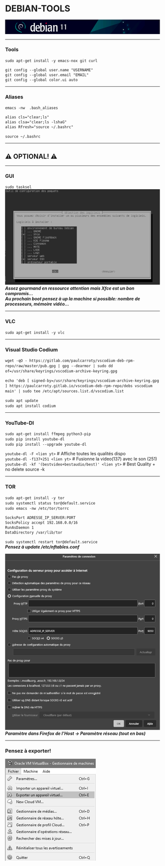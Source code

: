 #   DEBIAN-TOOLS
![screenshot0](IMG/debian-logo.png)  
___

###  Tools
`sudo apt-get install -y emacs-nox git curl`

    git config --global user.name "USERNAME"
    git config --global user.email "EMAIL"
    git config --global color.ui auto
___


###  Aliases
`emacs -nw  .bash_aliases`

    alias cls="clear;ls"
    alias clsa="clear;ls -lshaG"
    alias Rfresh="source ~/.bashrc"
`source ~/.bashrc`
___

##  ⚠ OPTIONAL! ⚠
___
### GUI
`sudo tasksel`  
![screenshot00](IMG/08-debian-tools/00.png)  
***Assez gourmand en ressource attention mais Xfce est un bon compromis...***  
***Au prochain boot pensez à up la machine si possible: nombre de processeurs, mémoire vidéo...***
___

### VLC
`sudo apt-get install -y vlc`  
___

###  Visual Studio Codium
`wget -qO - https://gitlab.com/paulcarroty/vscodium-deb-rpm-repo/raw/master/pub.gpg | gpg --dearmor | sudo dd of=/usr/share/keyrings/vscodium-archive-keyring.gpg`  

`echo 'deb [ signed-by=/usr/share/keyrings/vscodium-archive-keyring.gpg ] https://paulcarroty.gitlab.io/vscodium-deb-rpm-repo/debs vscodium main' | sudo tee /etc/apt/sources.list.d/vscodium.list`  

`sudo apt update`  
`sudo apt install codium`  
___

###  YouTube-Dl
`sudo apt-get install ffmpeg python3-pip`  
`sudo pip install youtube-dl`  
`sudo pip install --upgrade youtube-dl`  

`youtube-dl -F <lien yt>` # Affiche toutes les qualités dispo  
`youtube-dl -f137+251 <lien yt>` # Fusionne la video(137) avec le son (251)  
`youtube-dl -kf '(bestvideo+bestaudio/best)' <lien yt>` # Best Quality + no delete source -k
___

###  TOR
`sudo apt-get install -y tor`  
`sudo systemctl status tor@default.service`  
`sudo emacs -nw /etc/tor/torrc`

    SocksPort ADRESSE_IP_SERVER:PORT
    SocksPolicy accept 192.168.0.0/16
    RunAsDaemon 1
    DataDirectory /var/lib/tor

`sudo systemctl restart tor@default.service`  
***Pensez à update /etc/nftables.conf***  

![screenshot01](IMG/08-debian-tools/01.png)  
***Paramètre dans Firefox de l'Host -> Paramètre réseau (tout en bas)***
___

###	Pensez à exporter!
![screenshot85](IMG/05-debian-install/85.png)